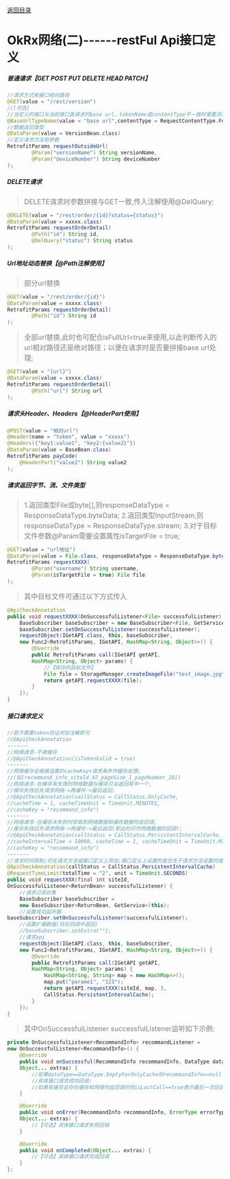 [返回目录](docs/okrx-net-document-dir.md)
# OkRx网络(二)------restFul Api接口定义
##### 普通请求【GET POST PUT DELETE HEAD PATCH】
```java
//请求方式和接口相对路径
@GET(value = "/rest/version")
//[可选]
//当定义的接口与当前接口类请求的base url、tokenName或contentType不一致时需要添加注解
@BaseUrlTypeName(value = "base url",contentType = RequestContentType.Form)
//数据返回类型
@DataParam(value = VersionBean.class)
//定义请求方法和参数
RetrofitParams requestOutsideUrl(
        @Param("versionName") String versionName,
        @Param("deviceNumber") String deviceNumber
);
```
##### DELETE请求
><font color=gray size=3>DELETE请求时参数拼接与GET一致,传入注解使用@DelQuery;</font>

```java
@DELETE(value = "/rest/order/{id}?status={status}")
@DataParam(value = xxxxx.class)
RetrofitParams requestOrderDetail(
        @Path("id") String id,
        @DelQuery("status") String status
);
```
##### Url地址动态替换【@Path注解使用】
><font color=gray size=3>部分url替换</font>

```java
@GET(value = "/rest/order/{id}")
@DataParam(value = xxxxx.class)
RetrofitParams requestOrderDetail(
        @Path("id") String id
);
```
><font color=gray size=3>全部url替换,此时也可配合isFullUrl=true来使用,以此判断传入的url相对路径还是绝对路径；以便在请求时是否要拼接base url处理;</font>

```java
@GET(value = "{url}")
@DataParam(value = xxxxx.class)
RetrofitParams requestOrderDetail(
        @Path("url") String url
);
```
##### 请求头Header、Headers【@HeaderPart使用】
```java
@POST(value = "相对url")
@Header(name = "token", value = "xxxxx")
@Headers({"key1:value1", "key2:{value2}"})
@DataParam(value = BaseBean.class)
RetrofitParams payCode(
    @HeaderPart("value2") String value2
);
```
##### 请求返回字节、流、文件类型
><font color=gray size=3>1.返回类型File或byte[],则responseDataType = ResponseDataType.byteData;
2.返回类型InputStream,则responseDataType = ResponseDataType.stream;
3.对于目标文件参数@Param需要设置属性isTargetFile = true;</font>

```java
@GET(value = "url地址")
@DataParam(value = File.class, responseDataType = ResponseDataType.byteData)
RetrofitParams requestXXXX(
        @Param("username") String username,
        @Param(isTargetFile = true) File file
);
```
><font color=gray size=3>其中目标文件可通过以下方式传入</font>

```java
@ApiCheckAnnotation
public void requestXXXX(OnSuccessfulListener<File> successfulListener) {
    BaseSubscriber baseSubscriber = new BaseSubscriber<File, GetService>(this);
    baseSubscriber.setOnSuccessfulListener(successfulListener);
    requestObject(IGetAPI.class, this, baseSubscriber,
    new Func2<RetrofitParams, IGetAPI, HashMap<String, Object>>() {
        @Override
        public RetrofitParams call(IGetAPI getAPI,
        HashMap<String, Object> params) {
            //【保存的目标文件】
            File file = StorageManager.createImageFile("test_image.jpg");
            return getAPI.requestXXXX(file);
        }
    });
}
```
##### 接口请求定义
```java
//若不需要token验证则加注解即可
//@ApiCheckAnnotation
-------
//网络请求-不做缓存
//@ApiCheckAnnotation(isTokenValid = true)
-------
//网络缓存会根据设置的cacheKey+请求条件作缓存处理;
//(如[recommand_info_siteId_42_pageSize_1_pageNumber_20])
//网络请求-在缓存未失效时网络数据与缓存只会返回其中一个,
//缓存失效后先请求网络->再缓存->最后返回;
//@ApiCheckAnnotation(callStatus = CallStatus.OnlyCache, 
//cacheTime = 1, cacheTimeUnit = TimeUnit.MINUTES,
//cacheKey = "recommand_info")
-------
//网络请求-在缓存未失败时获取到网络数据和缓存数据均会回调,
//缓存失效后先请求网络->再缓存->最后返回(即此时只作网络数据的回调);
//@ApiCheckAnnotation(callStatus = CallStatus.PersistentIntervalCache,
//cacheIntervalTime = 10000, cacheTime = 1, cacheTimeUnit = TimeUnit.MINUTES,
//cacheKey = "recommand_info")
-------
//请求时间限制;可在请求方法或接口定义上添加;接口定义上设置的值优先于请求方法设置的值;
@ApiCheckAnnotation(callStatus = CallStatus.PersistentIntervalCache)
@RequestTimeLimit(totalTime = "2", unit = TimeUnit.SECONDS)
public void requestXXX(final int siteId,
OnSuccessfulListener<ReturnBean> successfulListener) {
    //请求订阅对象
    BaseSubscriber baseSubscriber = 
    new BaseSubscriber<ReturnBean, GetService>(this);
    //设置成功监听器
baseSubscriber.setOnSuccessfulListener(successfulListener);
    //设置扩展数据(将在回调中返回)
    //baseSubscriber.setExtra("");
    //请求api
    requestObject(IGetAPI.class, this, baseSubscriber,
    new Func2<RetrofitParams, IGetAPI, HashMap<String, Object>>() {
        @Override
        public RetrofitParams call(IGetAPI getAPI,
        HashMap<String, Object> params) {
            HashMap<String, String> map = new HashMap<>();
            map.put("parame1", "123");
            return getAPI.requestXXX(siteId, map, 3, 
            CallStatus.PersistentIntervalCache);
        }
    });
}
```
><font color=gray size=3>其中OnSuccessfulListener<ReturnBean> successfulListener监听如下示例:</font>

```java
private OnSuccessfulListener<RecommandInfo> recommandListener = 
new OnSuccessfulListener<RecommandInfo>() {
    @Override
    public void onSuccessful(RecommandInfo recommandInfo, DataType dataType,
    Object... extras) {
        //如果dataType==DataType.EmptyForOnlyCache则recommandInfo==null
        //具体接口请求成功回调;
        //如果有缓存且存在缓存和网络均会回调时则isLastCall==true表示最后一次回调
    }

    @Override
    public void onError(RecommandInfo recommandInfo, ErrorType errorType,
    Object... extras) {
        //【可选】具体接口请求失败回调
    }

    @Override
    public void onCompleted(Object... extras) {
        //【可选】具体接口请求完成回调
    }
};
```

